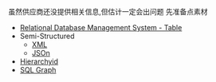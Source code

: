 虽然供应商还没提供相关信息,但估计一定会出问题
先准备点素材

 -  [Relational Database Management System - Table](https://docs.microsoft.com/zh-cn/sql/relational-databases/hierarchical-data-sql-server?view=sql-server-ver15)
 -  Semi-Structured
    -  [XML](https://docs.microsoft.com/en-us/sql/relational-databases/xml/xml-data-sql-server?view=sql-server-ver15)
    -  [JSOn](https://docs.microsoft.com/zh-cn/sql/relational-databases/json/json-data-sql-server?view=sql-server-ver15)
 -  [Hierarchyid](https://docs.microsoft.com/en-us/sql/relational-databases/hierarchical-data-sql-server?view=sql-server-ver15)
 -  [SQL Graph](https://docs.microsoft.com/zh-cn/sql/relational-databases/graphs/sql-graph-architecture?view=sql-server-ver15)